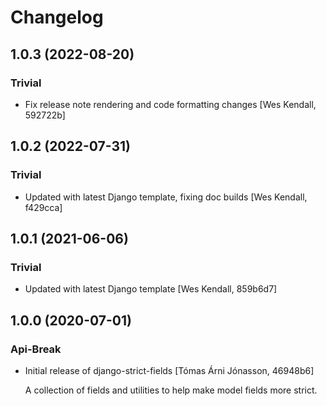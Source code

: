 # Changelog
## 1.0.3 (2022-08-20)
### Trivial
  - Fix release note rendering and code formatting changes [Wes Kendall, 592722b]

## 1.0.2 (2022-07-31)
### Trivial
  - Updated with latest Django template, fixing doc builds [Wes Kendall, f429cca]

## 1.0.1 (2021-06-06)
### Trivial
  - Updated with latest Django template [Wes Kendall, 859b6d7]

## 1.0.0 (2020-07-01)
### Api-Break
  - Initial release of django-strict-fields [Tómas Árni Jónasson, 46948b6]

    A collection of fields and utilities to help make model fields more strict.

